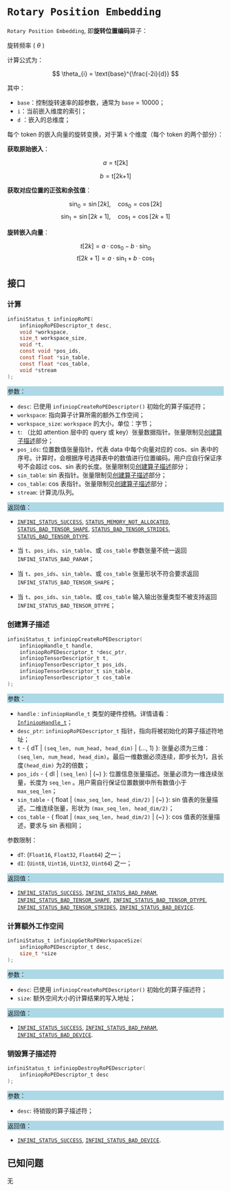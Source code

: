 ﻿
# `Rotary Position Embedding`

`Rotary Position Embedding`, 即**旋转位置编码**算子：

旋转频率 ( $\theta$ )

计算公式为：

$$
\theta_{i} = \text{base}^{\frac{-2i}{d}}
$$

其中：

- `base`：控制旋转速率的超参数，通常为 `base` = 10000；
- `i`：当前嵌入维度的索引；
- `d` ：嵌入的总维度；

每个 token 的嵌入向量的旋转变换，对于第 `k` 个维度（每个 token 的两个部分）：

**获取原始嵌入**：

  $$
  a = \text{t[2k]}
  $$

  $$
  b = \text{t[2k+1]}
  $$

**获取对应位置的正弦和余弦值**：

  $$
  \sin_0 = \sin[2k], \quad \cos_0 = \cos[2k]
  $$
  $$
  \sin_1 = \sin[2k + 1], \quad \cos_1 = \cos[2k + 1]
  $$

**旋转嵌入向量**：

  $$
  t[2k] = a \cdot \cos_0 - b \cdot \sin_0
  $$
  $$
  t[2k+1] = a \cdot \sin_1 + b \cdot \cos_1
  $$

## 接口

### 计算

```c
infiniStatus_t infiniopRoPE(
    infiniopRoPEDescriptor_t desc,
    void *workspace,
    size_t workspace_size,
    void *t,
    const void *pos_ids,
    const float *sin_table,
    const float *cos_table,
    void *stream
);
```

<div style="background-color: lightblue; padding: 1px;"> 参数： </div>

- `desc`:
  已使用 `infiniopCreateRoPEDescriptor()` 初始化的算子描述符；
- `workspace`:
  指向算子计算所需的额外工作空间；
- `workspace_size`:
  `workspace` 的大小，单位：字节；
- `t`:
  （比如 attention 层中的 query 或 key）张量数据指针。张量限制见[创建算子描述](#创建算子描述)部分；
- `pos_ids`:
  位置数值张量指针，代表 data 中每个向量对应的 cos、sin 表中的序号。计算时，会根据序号选择表中的数值进行位置编码。用户应自行保证序号不会超过 cos、sin 表的长度。张量限制见[创建算子描述](#创建算子描述)部分；
- `sin_table`:
  sin 表指针。张量限制见[创建算子描述](#创建算子描述)部分；
- `cos_table`:
  cos 表指针。张量限制见[创建算子描述](#创建算子描述)部分；
- `stream`:
  计算流/队列。

<div style="background-color: lightblue; padding: 1px;">  返回值：</div>

- [`INFINI_STATUS_SUCCESS`], [`STATUS_MEMORY_NOT_ALLOCATED`], [`STATUS_BAD_TENSOR_SHAPE`], [`STATUS_BAD_TENSOR_STRIDES`], [`STATUS_BAD_TENSOR_DTYPE`].

- 当 `t`、`pos_ids`、`sin_table`、或 `cos_table` 参数张量不统一返回 `INFINI_STATUS_BAD_PARAM`；
- 当 `t`、`pos_ids`、`sin_table`、或 `cos_table` 张量形状不符合要求返回 `INFINI_STATUS_BAD_TENSOR_SHAPE`；
- 当 `t`、`pos_ids`、`sin_table`、或 `cos_table` 输入输出张量类型不被支持返回 `INFINI_STATUS_BAD_TENSOR_DTYPE`；

### 创建算子描述

```c
infiniStatus_t infiniopCreateRoPEDescriptor(
    infiniopHandle_t handle,
    infiniopRoPEDescriptor_t *desc_ptr,
    infiniopTensorDescriptor_t t,
    infiniopTensorDescriptor_t pos_ids,
    infiniopTensorDescriptor_t sin_table,
    infiniopTensorDescriptor_t cos_table
);
```

<div style="background-color: lightblue; padding: 1px;"> 参数：</div>

- `handle`
 : `infiniopHandle_t` 类型的硬件控柄。详情请看：[`InfiniopHandle_t`]；
- `desc_ptr`:
  `infiniopRoPEDescriptor_t` 指针，指向将被初始化的算子描述符地址；
- `t` - { dT | `(seq_len, num_head, head_dim)` | (..., 1) }:
  张量必须为三维：`(seq_len, num_head, head_dim)`。最后一维数据必须连续，即步长为1，且长度`(head_dim)` 为2的倍数；
- `pos_ids` - { dI | `(seq_len)` | (~) }:
  位置信息张量描述。张量必须为一维连续张量，长度为 `seq_len` 。用户需自行保证位置数据中所有数值小于 `max_seq_len`；
- `sin_table` - { float | `(max_seq_len, head_dim/2)` | (~) }:
  sin 值表的张量描述，二维连续张量，形状为 `(max_seq_len, head_dim/2)`；
- `cos_table` - { float | `(max_seq_len, head_dim/2)` | (~) }:
  cos 值表的张量描述，要求与 sin 表相同；

参数限制：

- `dT`:  (`Float16`, `Float32`, `Float64`) 之一；
- `dI`: (`Uint8`, `Uint16`, `Uint32`, `Uint64`) 之一；

<div style="background-color: lightblue; padding: 1px;"> 返回值：</div>

- [`INFINI_STATUS_SUCCESS`], [`INFINI_STATUS_BAD_PARAM`],  [`INFINI_STATUS_BAD_TENSOR_SHAPE`], [`INFINI_STATUS_BAD_TENSOR_DTYPE`], [`INFINI_STATUS_BAD_TENSOR_STRIDES`], [`INFINI_STATUS_BAD_DEVICE`].

### 计算额外工作空间

```c
infiniStatus_t infiniopGetRoPEWorkspaceSize(
    infiniopRoPEDescriptor_t desc,
    size_t *size
);
```

<div style="background-color: lightblue; padding: 1px;"> 参数：</div>

- `desc`:
  已使用 `infiniopCreateRoPEDescriptor()` 初始化的算子描述符；
- `size`:
  额外空间大小的计算结果的写入地址；

<div style="background-color: lightblue; padding: 1px;"> 返回值：</div>

- [`INFINI_STATUS_SUCCESS`], [`INFINI_STATUS_BAD_PARAM`], [`INFINI_STATUS_BAD_DEVICE`].

### 销毁算子描述符

```c
infiniStatus_t infiniopDestroyRoPEDescriptor(
    infiniopRoPEDescriptor_t desc
);
```

<div style="background-color: lightblue; padding: 1px;"> 参数： </div>

- `desc`:
  待销毁的算子描述符；

<div style="background-color: lightblue; padding: 1px;"> 返回值： </div>

- [`INFINI_STATUS_SUCCESS`], [`INFINI_STATUS_BAD_DEVICE`].

[`InfiniopHandle_t`]: /

[`INFINI_STATUS_SUCCESS`]: /
[`INFINI_STATUS_BAD_PARAM`]: /
[`INFINI_STATUS_BAD_DEVICE`]: /
[`INFINI_STATUS_BAD_TENSOR_SHAPE`]: /
[`INFINI_STATUS_BAD_TENSOR_DTYPE`]: /
[`INFINI_STATUS_BAD_TENSOR_STRIDES`]: /
[`STATUS_MEMORY_NOT_ALLOCATED`]:/
[`STATUS_BAD_TENSOR_SHAPE`]:/
[`STATUS_BAD_TENSOR_STRIDES`]:/
[`STATUS_BAD_TENSOR_DTYPE`]:/

## 已知问题

无
